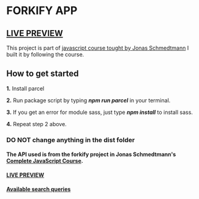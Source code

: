 # FORKIFY APP

## [LIVE PREVIEW](https://forkifyvincent.netlify.app/)

This project is part of [javascript course tought by Jonas Schmedtmann](https://www.udemy.com/course/the-complete-javascript-course/) I built it by following the course.

## How to get started

**1.** Install parcel

**2.** Run package script by typing **_npm run parcel_** in your terminal.

**3.** If you get an error for module sass, just type **_npm install_** to install sass.

**4.** Repeat step 2 above.

### DO NOT change anything in the dist folder

#### The API used is from the forkify project in Jonas Schmedtmann's [Complete JavaScript Course](https://www.udemy.com/course/the-complete-javascript-course/).

#### [LIVE PREVIEW](https://forkifyvincent.netlify.app/)

#### [Available search queries](https://forkify-api.herokuapp.com/phrases.html)
